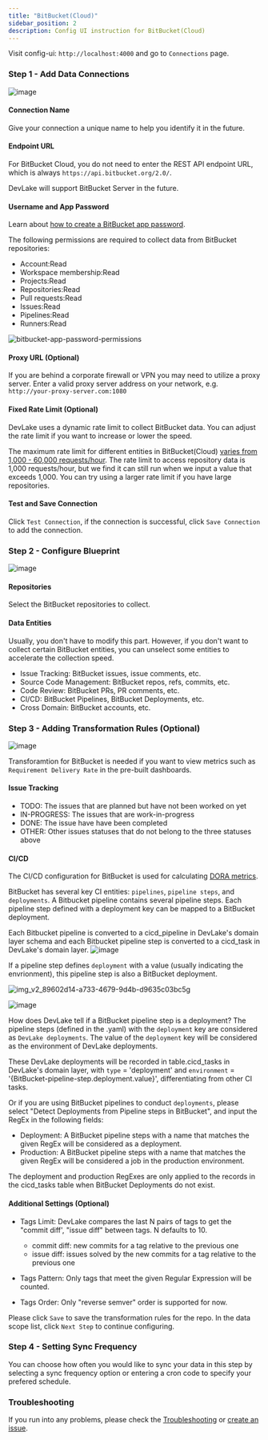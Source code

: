 ```yaml
---
title: "BitBucket(Cloud)"
sidebar_position: 2
description: Config UI instruction for BitBucket(Cloud)
---
```


Visit config-ui: `http://localhost:4000` and go to `Connections` page.

### Step 1 - Add Data Connections

![image](https://user-images.githubusercontent.com/3294100/220118398-2d08070f-0edb-4de6-8696-9ee58b80719b.png)

#### Connection Name

Give your connection a unique name to help you identify it in the future.

#### Endpoint URL

For BitBucket Cloud, you do not need to enter the REST API endpoint URL, which is always `https://api.bitbucket.org/2.0/`.

DevLake will support BitBucket Server in the future.

#### Username and App Password

Learn about [how to create a BitBucket app password](https://support.atlassian.com/bitbucket-cloud/docs/create-an-app-password/).

The following permissions are required to collect data from BitBucket repositories:

- Account:Read
- Workspace membership:Read
- Projects:Read
- Repositories:Read
- Pull requests:Read
- Issues:Read
- Pipelines:Read
- Runners:Read

![bitbucket-app-password-permissions](/img/ConfigUI/bitbucket-app-password-permissions.jpeg)


#### Proxy URL (Optional)

If you are behind a corporate firewall or VPN you may need to utilize a proxy server. Enter a valid proxy server address on your network, e.g. `http://your-proxy-server.com:1080`


#### Fixed Rate Limit (Optional)

DevLake uses a dynamic rate limit to collect BitBucket data. You can adjust the rate limit if you want to increase or lower the speed.

The maximum rate limit for different entities in BitBucket(Cloud) [varies from 1,000 - 60,000 requests/hour](https://support.atlassian.com/bitbucket-cloud/docs/api-request-limits/). The rate limit to access repository data is 1,000 requests/hour, but we find it can still run when we input a value that exceeds 1,000. You can try using a larger rate limit if you have large repositories.

<!-- ![image](https://user-images.githubusercontent.com/3294100/220094172-9e8e9e8b-75ea-4c3e-8e5b-716320dabb64.png) -->


#### Test and Save Connection

Click `Test Connection`, if the connection is successful, click `Save Connection` to add the connection.

### Step 2 - Configure Blueprint

![image](https://user-images.githubusercontent.com/3294100/220236338-772b30b7-974f-4bc2-89ce-f2abe5e92a5e.png)

#### Repositories

Select the BitBucket repositories to collect.

#### Data Entities

Usually, you don't have to modify this part. However, if you don't want to collect certain BitBucket entities, you can unselect some entities to accelerate the collection speed.

- Issue Tracking: BitBucket issues, issue comments, etc.
- Source Code Management: BitBucket repos, refs, commits, etc.
- Code Review: BitBucket PRs, PR comments, etc.
- CI/CD: BitBucket Pipelines, BitBucket Deployments, etc.
- Cross Domain: BitBucket accounts, etc.


### Step 3 - Adding Transformation Rules (Optional)

![image](https://user-images.githubusercontent.com/3294100/220338276-a67cd8cc-ea76-4cb2-bb7b-bba581d21d70.png)

Transforamtion for BitBucket is needed if you want to view metrics such as `Requirement Delivery Rate` in the pre-built dashboards. 

#### Issue Tracking

- TODO: The issues that are planned but have not been worked on yet 
- IN-PROGRESS: The issues that are work-in-progress
- DONE: The issue have have been completed
- OTHER: Other issues statuses that do not belong to the three statuses above

#### CI/CD

The CI/CD configuration for BitBucket is used for calculating [DORA metrics](../DORA.md).

BitBucket has several key CI entities: `pipelines`, `pipeline steps`, and `deployments`. A Bitbucket pipeline contains several pipeline steps. Each pipeline step defined with a deployment key can be mapped to a BitBucket deployment.

Each Bitbucket pipeline is converted to a cicd_pipeline in DevLake's domain layer schema and each Bitbucket pipeline step is converted to a cicd_task in DevLake's domain layer.
![image](https://user-images.githubusercontent.com/3294100/220288225-71bee07d-c319-45bd-98e5-f4d01359840e.png)


If a pipeline step defines `deployment` with a value (usually indicating the envrionment), this pipeline step is also a BitBucket deployment. 

![img_v2_89602d14-a733-4679-9d4b-d9635c03bc5g](https://user-images.githubusercontent.com/3294100/221528908-4943b1e6-1398-49e9-8ce9-aa264995f9bc.jpg)

![image](https://user-images.githubusercontent.com/3294100/221887426-4cae1c46-31ce-4fcd-b773-a54c28af0264.png)


How does DevLake tell if a BitBucket pipeline step is a deployment? The pipeline steps (defined in the .yaml) with the `deployment` key are considered as `DevLake deployments`. The value of the `deployment` key will be considered as the environment of DevLake deployments.

These DevLake deployments will be recorded in table.cicd_tasks in DevLake's domain layer, with `type` = 'deployment' and `environment` = '{BitBucket-pipeline-step.deployment.value}', differentiating from other CI tasks.

Or if you are using BitBucket pipelines to conduct `deployments`, please select "Detect Deployments from Pipeline steps in BitBucket", and input the RegEx in the following fields:

- Deployment: A BitBucket pipeline steps with a name that matches the given RegEx will be considered as a deployment.
- Production: A BitBucket pipeline steps with a name that matches the given RegEx will be considered a job in the production environment.

The deployment and production RegExes are only applied to the records in the cicd_tasks table when BitBucket Deployments do not exist.

#### Additional Settings (Optional)

- Tags Limit: DevLake compares the last N pairs of tags to get the "commit diff', "issue diff" between tags. N defaults to 10.

    - commit diff: new commits for a tag relative to the previous one
    - issue diff: issues solved by the new commits for a tag relative to the previous one

- Tags Pattern: Only tags that meet the given Regular Expression will be counted.

- Tags Order: Only "reverse semver" order is supported for now.

Please click `Save` to save the transformation rules for the repo. In the data scope list, click `Next Step` to continue configuring.

### Step 4 - Setting Sync Frequency

You can choose how often you would like to sync your data in this step by selecting a sync frequency option or entering a cron code to specify your prefered schedule.

### Troubleshooting

If you run into any problems, please check the [Troubleshooting](/Troubleshooting/Configuration.md) or [create an issue](https://github.com/apache/incubator-devlake/issues).
